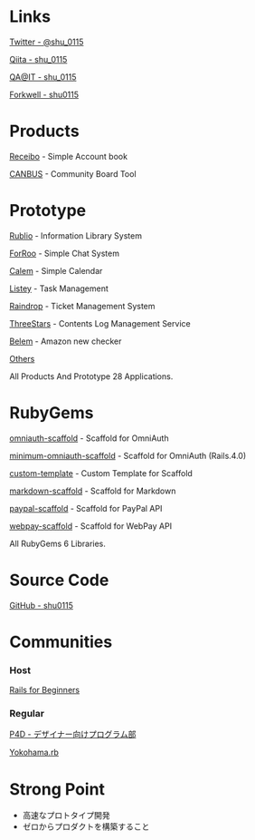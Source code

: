 # Links

<a href="https://twitter.com/#!/shu_0115" target="_blank">Twitter - @shu_0115</a>

<a href="http://qiita.com/users/shu_0115" target="_blank">Qiita - shu_0115</a>

<a href="http://qa.atmarkit.co.jp/users/shu_0115" target="_blank">QA@IT - shu_0115</a>

<a href="http://forkwell.com/u/shu0115" target="_blank">Forkwell - shu0115</a>

# Products

<a href="https://receibo.heroku.com/" target="_blank">Receibo</a> - Simple Account book

<a href="https://canbus.herokuapp.com/" target="_blank">CANBUS</a> - Community Board Tool

# Prototype

<a href="https://rublio.herokuapp.com/" target="_blank">Rublio</a> - Information Library System

<a href="https://forroo.herokuapp.com/" target="_blank">ForRoo</a> - Simple Chat System

<a href="https://calem.herokuapp.com/" target="_blank">Calem</a> - Simple Calendar

<a href="https://listey.herokuapp.com/" target="_blank">Listey</a> - Task Management

<a href="https://raindrop.herokuapp.com/" target="_blank">Raindrop</a> - Ticket Management System

<a href="https://threestars.herokuapp.com/" target="_blank">ThreeStars</a> - Contents Log Management Service

<a href="https://belem.herokuapp.com/" target="_blank">Belem</a> - Amazon new checker

<a href="https://github.com/shu0115?tab=repositories" target="_blank">Others</a>

All Products And Prototype 28 Applications.

# RubyGems

<a href="https://rubygems.org/gems/omniauth-scaffold" target="_blank">omniauth-scaffold</a> - Scaffold for OmniAuth

<a href="https://rubygems.org/gems/minimum-omniauth-scaffold" target="_blank">minimum-omniauth-scaffold</a> - Scaffold for OmniAuth (Rails.4.0)

<a href="https://rubygems.org/gems/custom-template" target="_blank">custom-template</a> - Custom Template for Scaffold

<a href="https://rubygems.org/gems/markdown-scaffold" target="_blank">markdown-scaffold</a> - Scaffold for Markdown

<a href="https://rubygems.org/gems/paypal-scaffold" target="_blank">paypal-scaffold</a> - Scaffold for PayPal API

<a href="https://rubygems.org/gems/webpay-scaffold" target="_blank">webpay-scaffold</a> - Scaffold for WebPay API

All RubyGems 6 Libraries.

# Source Code

<a href="https://github.com/shu0115" target="_blank">GitHub - shu0115</a>

# Communities

### Host

<a href="http://rails4beginners.github.com/home/" target="_blank">Rails for Beginners</a>

### Regular

<a href="http://prog4designer.heroku.com/" target="_blank">P4D - デザイナー向けプログラム部</a>

<a href="http://bukt.org/groups/3" target="_blank">Yokohama.rb</a>

# Strong Point

* 高速なプロトタイプ開発
* ゼロからプロダクトを構築すること
